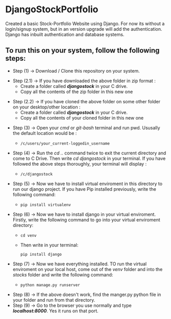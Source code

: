 # DjangoStockPortfolio

Created a basic Stock-Portfolio Website using Django. For now its without a login/signup system, but in an version upgrade will add the authentication.<br/>
Django has inbuilt authentication and database systems.<p>
  


<h2>To run this on your system, follow the following steps:</h2><p>

* Step (1) -> Download / Clone this repository on your system.<p>
* Step (2.1) -> If you have downloaded the above folder in zip format : 
  * Create a folder called ***djangostock*** in your C drive.
  * Copy all the contents of the zip folder in this new one <p>
* Step (2.2) -> If you have cloned the above folder on some other folder on your desktop/other location : 
  * Create a folder called ***djangostock*** in your C drive.
  * Copy all the contents of your cloned folder in this new one <p>
* Step (3) -> Open your _cmd_ or _git-bash_ terminal and run pwd. Ususally the default location would be :
  *   ```
      /c/users/your_current-loggedin_username
      ```
* Step (4) -> Run the _cd .._ command twice to exit the current directory and come to C Drive. Then write _cd djangostock_ in your terminal. If you have followed the above steps thoroughly, your terminal will display :
  *   ```
      /c/djangostock
      ```
* Step (5) -> Now we have to install virtual enviroment in this directory to run our django project. If you have Pip installed previously, write the following command:
  *   ```
      pip install virtualenv
      ```
* Step (6) -> Now we have to install django in your virtual enviroment. Firstly, write the following command to go into your virtual enviroment directory:
  *   ```
      cd venv
      ```
  *   Then write in your terminal:
      ```
      pip install django
      ```
* Step (7) -> Now we have everything installed. TO run the virtual enviroment on your local host, come out of the _venv_ folder and into the _stocks_ folder and  write the following command:
  *   ```
      python manage.py runserver
      ```
* Step (8) -> If the above doesn't work, find the manger.py python file in your folder and run from that directory.
* Step (9) -> Go to the browser you use normally and type ***localhost:8000***. Yes it runs on that port.

